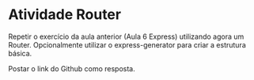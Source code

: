 <h1>Atividade Router</h1>

Repetir o exercício da aula anterior (Aula 6 Express) utilizando agora um Router.  Opcionalmente utilizar o express-generator para criar a estrutura básica.

Postar o link do Github como resposta.
